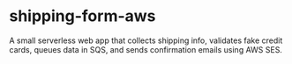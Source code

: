 # shipping-form-aws
A small serverless web app that collects shipping info, validates fake credit cards, queues data in SQS, and sends confirmation emails using AWS SES.
